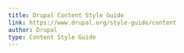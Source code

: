 ```yaml
---
title: Drupal Content Style Guide
link: https://www.drupal.org/style-guide/content
author: Drupal
type: Content Style Guide
---
```

